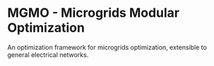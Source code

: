 # MGMO - Microgrids Modular Optimization

An optimization framework for microgrids optimization, extensible to general electrical networks.
